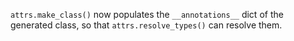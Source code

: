 `attrs.make_class()` now populates the `__annotations__` dict of the generated class, so that `attrs.resolve_types()` can resolve them.
